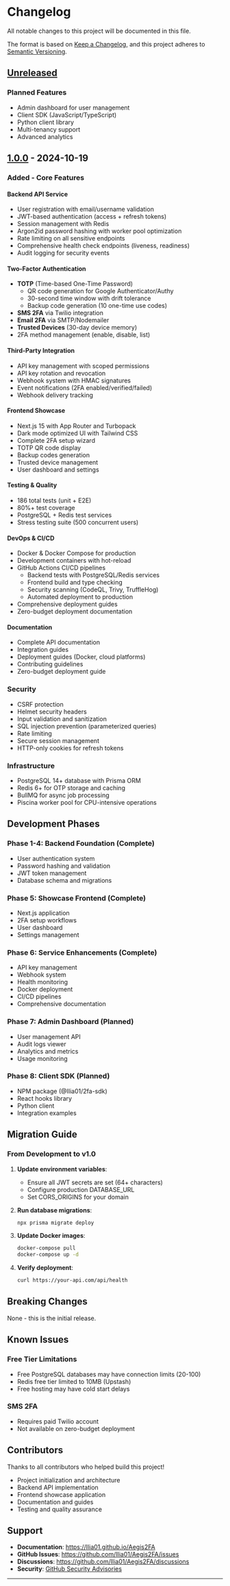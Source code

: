 # Changelog

All notable changes to this project will be documented in this file.

The format is based on [Keep a Changelog](https://keepachangelog.com/en/1.0.0/),
and this project adheres to [Semantic Versioning](https://semver.org/spec/v2.0.0.html).

## [Unreleased]

### Planned Features
- Admin dashboard for user management
- Client SDK (JavaScript/TypeScript)
- Python client library
- Multi-tenancy support
- Advanced analytics

## [1.0.0] - 2024-10-19

### Added - Core Features

#### Backend API Service
- User registration with email/username validation
- JWT-based authentication (access + refresh tokens)
- Session management with Redis
- Argon2id password hashing with worker pool optimization
- Rate limiting on all sensitive endpoints
- Comprehensive health check endpoints (liveness, readiness)
- Audit logging for security events

#### Two-Factor Authentication
- **TOTP** (Time-based One-Time Password)
  - QR code generation for Google Authenticator/Authy
  - 30-second time window with drift tolerance
  - Backup code generation (10 one-time use codes)
- **SMS 2FA** via Twilio integration
- **Email 2FA** via SMTP/Nodemailer
- **Trusted Devices** (30-day device memory)
- 2FA method management (enable, disable, list)

#### Third-Party Integration
- API key management with scoped permissions
- API key rotation and revocation
- Webhook system with HMAC signatures
- Event notifications (2FA enabled/verified/failed)
- Webhook delivery tracking

#### Frontend Showcase
- Next.js 15 with App Router and Turbopack
- Dark mode optimized UI with Tailwind CSS
- Complete 2FA setup wizard
- TOTP QR code display
- Backup codes generation
- Trusted device management
- User dashboard and settings

#### Testing & Quality
- 186 total tests (unit + E2E)
- 80%+ test coverage
- PostgreSQL + Redis test services
- Stress testing suite (500 concurrent users)

#### DevOps & CI/CD
- Docker & Docker Compose for production
- Development containers with hot-reload
- GitHub Actions CI/CD pipelines
  - Backend tests with PostgreSQL/Redis services
  - Frontend build and type checking
  - Security scanning (CodeQL, Trivy, TruffleHog)
  - Automated deployment to production
- Comprehensive deployment guides
- Zero-budget deployment documentation

#### Documentation
- Complete API documentation
- Integration guides
- Deployment guides (Docker, cloud platforms)
- Contributing guidelines
- Zero-budget deployment guide

### Security
- CSRF protection
- Helmet security headers
- Input validation and sanitization
- SQL injection prevention (parameterized queries)
- Rate limiting
- Secure session management
- HTTP-only cookies for refresh tokens

### Infrastructure
- PostgreSQL 14+ database with Prisma ORM
- Redis 6+ for OTP storage and caching
- BullMQ for async job processing
- Piscina worker pool for CPU-intensive operations

## Development Phases

### Phase 1-4: Backend Foundation (Complete)
- User authentication system
- Password hashing and validation
- JWT token management
- Database schema and migrations

### Phase 5: Showcase Frontend (Complete)
- Next.js application
- 2FA setup workflows
- User dashboard
- Settings management

### Phase 6: Service Enhancements (Complete)
- API key management
- Webhook system
- Health monitoring
- Docker deployment
- CI/CD pipelines
- Comprehensive documentation

### Phase 7: Admin Dashboard (Planned)
- User management API
- Audit logs viewer
- Analytics and metrics
- Usage monitoring

### Phase 8: Client SDK (Planned)
- NPM package (@Ilia01/2fa-sdk)
- React hooks library
- Python client
- Integration examples

## Migration Guide

### From Development to v1.0

1. **Update environment variables**:
   - Ensure all JWT secrets are set (64+ characters)
   - Configure production DATABASE_URL
   - Set CORS_ORIGINS for your domain

2. **Run database migrations**:
   ```bash
   npx prisma migrate deploy
   ```

3. **Update Docker images**:
   ```bash
   docker-compose pull
   docker-compose up -d
   ```

4. **Verify deployment**:
   ```bash
   curl https://your-api.com/api/health
   ```

## Breaking Changes

None - this is the initial release.

## Known Issues

### Free Tier Limitations
- Free PostgreSQL databases may have connection limits (20-100)
- Redis free tier limited to 10MB (Upstash)
- Free hosting may have cold start delays

### SMS 2FA
- Requires paid Twilio account
- Not available on zero-budget deployment

## Contributors

Thanks to all contributors who helped build this project!

- Project initialization and architecture
- Backend API implementation
- Frontend showcase application
- Documentation and guides
- Testing and quality assurance

## Support

- **Documentation**: https://Ilia01.github.io/Aegis2FA
- **GitHub Issues**: https://github.com/Ilia01/Aegis2FA/issues
- **Discussions**: https://github.com/Ilia01/Aegis2FA/discussions
- **Security**: [GitHub Security Advisories](https://github.com/Ilia01/Aegis2FA/security/advisories/new)

---

[Unreleased]: https://github.com/Ilia01/Aegis2FA/compare/v1.0.0...HEAD
[1.0.0]: https://github.com/Ilia01/Aegis2FA/releases/tag/v1.0.0
